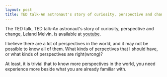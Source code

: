 ```yaml
---
layout: post
title: TED talk-An astronaut's story of curiosity, perspective and change | Leland Melvin
---
```


The TED talk, TED talk-An astronaut's story of curiosity, perspective and change, Leland Melvin, is available at [youtube](https://www.youtube.com/watch?v=McxUiTl61nY).  

I believe there are a lot of perspectives in the world, and it may not be possible to know all of them. What kinds of perpectives that I should have, or what kinds of perspectives are right(wrong)?  

At least, it is trivial that to know more perspectives in the world, you need experience more beside what you are already familiar with. 
